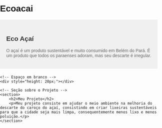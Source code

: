 # Ecoacai
<!DOCTYPE html>
<html lang="pt-br">
<head>
    <meta charset="UTF-8">
    <meta name="viewport" content="width=device-width, initial-scale=1.0">
    <title>Projeto de Sustentabilidade do Açaí</title>
    <style>
        /* Estilos CSS opcionais podem ser adicionados aqui */
        body {
            font-family: Arial, sans-serif;
            margin: 0;
            padding: 0;
        }
        section {
            padding: 20px;
            margin-bottom: 20px;
            background-color: #f0f0f0;
        }
        h2 {
            color: #333;
        }
        p {
            color: #666;
        }
    </style>
</head>
<body>
    <!-- Seção sobre o Eco Açaí -->
    <section>
        <h2>Eco Açaí</h2>
        <p>O açaí é um produto sustentável e muito consumido em Belém do Pará. É um produto que todos os paraenses adoram, mas seu descarte é irregular.</p>
    </section>

    <!-- Espaço em branco -->
    <div style="height: 20px;"></div>

    <!-- Seção sobre o Projeto -->
    <section>
        <h2>Meu Projeto</h2>
        <p>Meu projeto consiste em ajudar o meio ambiente na melhoria do descarte do caroço do açaí, consistindo em criar lixeiras sustentáveis para que a cidade seja mais limpa, consequentemente menos lixo e menos poluição.</p>
    </section>
</body>
</html>